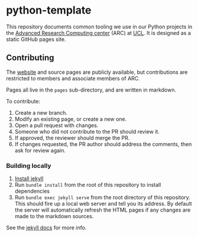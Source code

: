 # python-template

This repository documents common tooling we use in our Python projects in the [Advanced Research Computing center](https://www.ucl.ac.uk/arc/) (ARC) at [UCL](https://www.ucl.ac.uk).
It is designed as a static GitHub pages site.

## Contributing

The [website](https://ucl-arc.github.io/python-template/) and source pages are publicly available, but contributions are restricted to members and associate members of ARC.

Pages all live in the `pages` sub-directory, and are written in markdown.

To contribute:

1. Create a new branch.
2. Modify an existing page, or create a new one.
3. Open a pull request with changes.
4. Someone who did not contribute to the PR should review it.
5. If approved, the reviewer should merge the PR.
6. If changes requested, the PR author should address the comments, then ask for review again.

### Building locally

1. [Install jekyll](https://jekyllrb.com/docs/installation/)
2. Run `bundle install` from the root of this repository to install dependencies
3. Run `bundle exec jekyll serve` from the root directory of this repository. This should fire up a local web server and tell you its address. By default the server will automatically refresh the HTML pages if any changes are made to the markdown sources.

See the [jekyll docs](https://jekyllrb.com/docs/) for more info.
